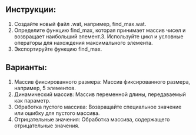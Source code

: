 ## Инструкции:
1. Создайте новый файл .wat, например, find_max.wat.
2. Определите функцию find_max, которая принимает массив чисел и возвращает
наибольший элемент.3. Используйте цикл и условные операторы для нахождения максимального элемента.
4. Экспортируйте функцию find_max.

## Варианты:
1. Массив фиксированного размера: Массив фиксированного размера, например, 5
элементов.
2. Динамический массив: Массив переменной длины, передаваемый как параметр.
3. Обработка пустого массива: Возвращайте специальное значение или ошибку для
пустого массива.
4. Отрицательные значения: Обработка массива, содержащего отрицательные
значения.